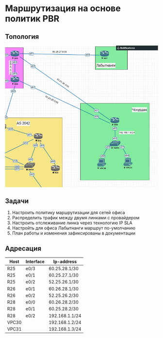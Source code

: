 # Маршрутизация на основе политик PBR

## Топология

![](topology.png)

## Задачи

1. Настроить политику маршрутизации для сетей офиса
2. Распределить трафик между двумя линками с провайдером
3. Настроить отслеживание линка через технологию IP SLA
4. Настройть для офиса Лабытнанги маршрут по-умолчанию
5. План работы и изменения зафиксированы в документации 

## Адресация

| Host  | Interface | Ip-address     |
|-------|-----------|----------------|
| R25   | e0/3      | 60.25.28.1/30  |
| R25   | e0/1      | 60.25.27.1/30  |
| R25   | e0/2      | 52.25.26.1/30  |
| R26   | e0/1      | 60.26.28.1/30  |
| R26   | e0/2      | 52.25.26.2/30  |
| R28   | e0/0      | 60.26.28.2/30  |
| R28   | e0/1      | 60.25.28.2/30  |
| R28   | e0/2      | 192.168.1.1/24 |
| VPC30 |           | 192.168.1.2/24 |
| VPC31 |           | 192.168.1.3/24 |


